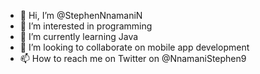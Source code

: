 - 👋 Hi, I’m @StephenNnamaniN
- 👀 I’m interested in programming
- 🌱 I’m currently learning Java
- 💞️ I’m looking to collaborate on mobile app development
- 📫 How to reach me on Twitter on @NnamaniStephen9

<!---
StephenNnamaniN/StephenNnamaniN is a ✨ special ✨ repository because its `README.md` (this file) appears on your GitHub profile.
You can click the Preview link to take a look at your changes.
--->
